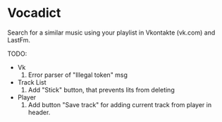 # Vocadict

Search for a similar music using your playlist in Vkontakte (vk.com) and
LastFm.

TODO:
- Vk
    1. Error parser of "Illegal token" msg
- Track List
    1. Add "Stick" button, that prevents lits from deleting
- Player
    1. Add button "Save track" for adding current track from player in header.